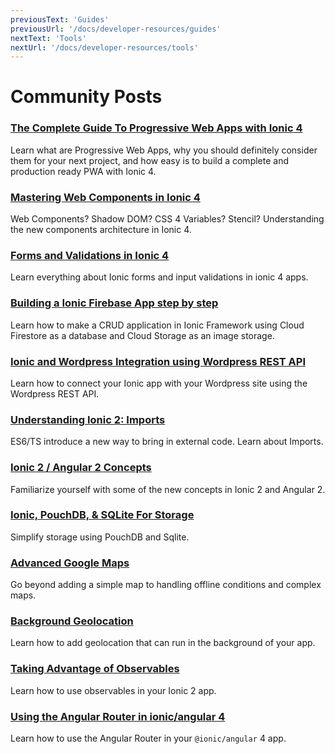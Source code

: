 ```yaml
---
previousText: 'Guides'
previousUrl: '/docs/developer-resources/guides'
nextText: 'Tools'
nextUrl: '/docs/developer-resources/tools'
---
```


# Community Posts

### [The Complete Guide To Progressive Web Apps with Ionic 4](https://ionicthemes.com/tutorials/about/the-complete-guide-to-progressive-web-apps-with-ionic4)

Learn what are Progressive Web Apps, why you should definitely consider them for your next project, and how easy is to build a complete and production ready PWA with Ionic 4.

### [Mastering Web Components in Ionic 4](https://ionicthemes.com/tutorials/about/ionic-4-tutorial-mastering-web-components-in-ionic-4)

Web Components? Shadow DOM? CSS 4 Variables? Stencil? Understanding the new components architecture in Ionic 4.

### [Forms and Validations in Ionic 4](https://ionicthemes.com/tutorials/about/forms-and-validation-in-ionic)

Learn everything about Ionic forms and input validations in ionic 4 apps.

### [Building a Ionic Firebase App step by step](https://ionicthemes.com/tutorials/about/building-a-ionic-firebase-app-step-by-step)

Learn how to make a CRUD application in Ionic Framework using Cloud Firestore as a database and Cloud Storage as an image storage.

### [Ionic and Wordpress Integration using Wordpress REST API](https://ionicthemes.com/tutorials/about/ionic-wordpress-integration)

Learn how to connect your Ionic app with your Wordpress site using the Wordpress REST API.

### [Understanding Ionic 2: Imports](http://mcgivery.com/understanding-ionic-2-imports/)

ES6/TS introduce a new way to bring in external code. Learn about Imports.

### [Ionic 2 / Angular 2 Concepts](https://www.joshmorony.com/ionic-2-first-look-series-new-angular-2-concepts-syntax/)

Familiarize yourself with some of the new concepts in Ionic 2 and Angular 2.

### [Ionic, PouchDB, &amp; SQLite For Storage](http://gonehybrid.com/how-to-use-pouchdb-sqlite-for-local-storage-in-ionic-2/)

Simplify storage using PouchDB and Sqlite.

### [Advanced Google Maps](https://www.joshmorony.com/creating-an-advanced-google-maps-component-in-ionic-2/)

Go beyond adding a simple map to handling offline conditions and complex maps.

### [Background Geolocation](https://www.joshmorony.com/adding-background-geolocation-to-an-ionic-2-application/)

Learn how to add geolocation that can run in the background of your app.

### [Taking Advantage of Observables](https://blog.thoughtram.io/angular/2016/01/06/taking-advantage-of-observables-in-angular2.html)

Learn how to use observables in your Ionic 2 app.

### [Using the Angular Router in ionic/angular 4](https://www.joshmorony.com/using-angular-routing-with-ionic-4/)

Learn how to use the Angular Router in your `@ionic/angular` 4 app.
